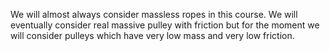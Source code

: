 We will almost always consider massless ropes in this course. We will eventually consider real massive pulley with friction but for the moment we will consider pulleys which have very low mass and very low friction. 